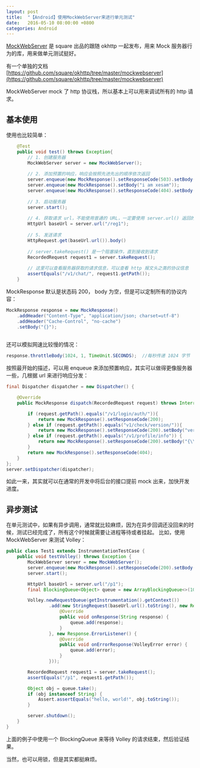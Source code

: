 ```yaml
---
layout: post
title:  "【Android】使用MockWebServer来进行单元测试"
date:   2016-05-10 08:00:00 +0800
categories: Android
---
```

[MockWebServer](https://github.com/square/okhttp) 是 square 出品的跟随 okhttp 一起发布，用来 Mock 服务器行为的库，用来做单元测试挺好。

有一个单独的文档[https://github.com/square/okhttp/tree/master/mockwebserver](https://github.com/square/okhttp/tree/master/mockwebserver)

MockWebServer mock 了 http 协议栈，所以基本上可以用来调试所有的 http 请求。

## 基本使用

使用也比较简单：

```java
    @Test
    public void test() throws Exception{
        // 1. 创建服务器
        MockWebServer server = new MockWebServer();
    
        // 2. 添加预置的响应，响应会按照先进先出的顺序依次返回
        server.enqueue(new MockResponse().setResponseCode(503).setBody("hello, world!"));
        server.enqueue(new MockResponse().setBody("i am xesam"));
        server.enqueue(new MockResponse().setResponseCode(404).setBody("not found"));
    
        // 3. 启动服务器
        server.start();
    
        // 4. 获取请求 url，不能使用普通的 URL，一定要使用 server.url() 返回的 URL，不然没法进入 Mock 服务器
        HttpUrl baseUrl = server.url("/reg1");
        
        // 5. 发送请求
        HttpRequest.get(baseUrl.url()).body()
    
        // server.takeRequest() 是一个阻塞操作，直到接收到请求
        RecordedRequest request1 = server.takeRequest();
        
        // 这里可以查看服务器获取的请求信息，可以查看 http 报文头之类的协议信息
        assertEquals("/v1/chat/", request1.getPath());
    }
```

MockResponse 默认是状态码 200， body 为空，但是可以定制所有的协议内容：

```java 
MockResponse response = new MockResponse()
    .addHeader("Content-Type", "application/json; charset=utf-8")
    .addHeader("Cache-Control", "no-cache")
    .setBody("{}");
    
```

还可以模拟网速比较慢的情况：

```java
response.throttleBody(1024, 1, TimeUnit.SECONDS);  //每秒传递 1024 字节
```

按照最开始的描述，可以用 enqueue 来添加预置响应，其实可以做得更像服务器一些，几根据 url 来进行响应分发：

```java
final Dispatcher dispatcher = new Dispatcher() {

    @Override
    public MockResponse dispatch(RecordedRequest request) throws InterruptedException {

        if (request.getPath().equals("/v1/login/auth/")){
            return new MockResponse().setResponseCode(200);
        } else if (request.getPath().equals("v1/check/version/")){
            return new MockResponse().setResponseCode(200).setBody("version=9");
        } else if (request.getPath().equals("/v1/profile/info")) {
            return new MockResponse().setResponseCode(200).setBody("{\\\"info\\\":{\\\"name\":\"Lucas Albuquerque\",\"age\":\"21\",\"gender\":\"male\"}}");
        }
        return new MockResponse().setResponseCode(404);
    }
};
server.setDispatcher(dispatcher);
```

如此一来，其实就可以在通常的开发中将后台的接口提前 mock 出来，加快开发进度。

## 异步测试

在单元测试中，如果有异步调用，通常就比较麻烦，因为在异步回调还没回来的时候，测试已经完成了，所有这个时候就需要让进程等待或者挂起。
比如，使用 MockWebServer 来测试 Volley：

```java
public class Test1 extends InstrumentationTestCase {
    public void testVolley() throws Exception {
        MockWebServer server = new MockWebServer();
        server.enqueue(new MockResponse().setResponseCode(200).setBody("hello, world!"));
        server.start();

        HttpUrl baseUrl = server.url("/p1");
        final BlockingQueue<Object> queue = new ArrayBlockingQueue<>(10);

        Volley.newRequestQueue(getInstrumentation().getContext())
                .add(new StringRequest(baseUrl.url().toString(), new Response.Listener<String>() {
                    @Override
                    public void onResponse(String response) {
                        queue.add(response);
                    }
                }, new Response.ErrorListener() {
                    @Override
                    public void onErrorResponse(VolleyError error) {
                        queue.add(error);
                    }
                }));

        RecordedRequest request1 = server.takeRequest();
        assertEquals("/p1", request1.getPath());

        Object obj = queue.take();
        if (obj instanceof String) {
            Assert.assertEquals("hello, world!", obj.toString());
        }

        server.shutdown();
    }
}
```

上面的例子中使用一个 BlockingQueue 来等待 Volley 的请求结束，然后验证结果。

当然，也可以用锁，但是其实都挺麻烦。
